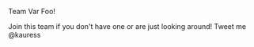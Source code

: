 

 Team Var Foo!
 
 Join this team if you don't have one or are just looking around!  Tweet me @kauress
